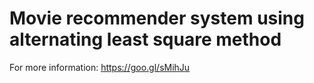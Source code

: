 # Movie recommender system using alternating least square method

For more information:
https://goo.gl/sMihJu
